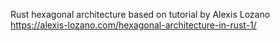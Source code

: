 Rust hexagonal architecture based on tutorial by Alexis Lozano https://alexis-lozano.com/hexagonal-architecture-in-rust-1/
